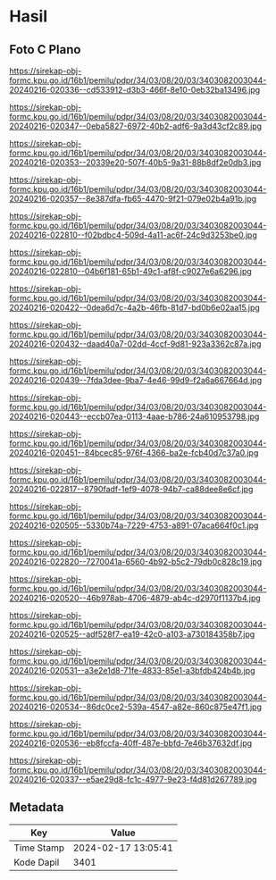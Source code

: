 # Hasil

## Foto C Plano

https://sirekap-obj-formc.kpu.go.id/16b1/pemilu/pdpr/34/03/08/20/03/3403082003044-20240216-020336--cd533912-d3b3-466f-8e10-0eb32ba13496.jpg

https://sirekap-obj-formc.kpu.go.id/16b1/pemilu/pdpr/34/03/08/20/03/3403082003044-20240216-020347--0eba5827-6972-40b2-adf6-9a3d43cf2c89.jpg

https://sirekap-obj-formc.kpu.go.id/16b1/pemilu/pdpr/34/03/08/20/03/3403082003044-20240216-020353--20339e20-507f-40b5-9a31-88b8df2e0db3.jpg

https://sirekap-obj-formc.kpu.go.id/16b1/pemilu/pdpr/34/03/08/20/03/3403082003044-20240216-020357--8e387dfa-fb65-4470-9f21-079e02b4a91b.jpg

https://sirekap-obj-formc.kpu.go.id/16b1/pemilu/pdpr/34/03/08/20/03/3403082003044-20240216-022810--f02bdbc4-509d-4a11-ac6f-24c9d3253be0.jpg

https://sirekap-obj-formc.kpu.go.id/16b1/pemilu/pdpr/34/03/08/20/03/3403082003044-20240216-022810--04b6f181-65b1-49c1-af8f-c9027e6a6296.jpg

https://sirekap-obj-formc.kpu.go.id/16b1/pemilu/pdpr/34/03/08/20/03/3403082003044-20240216-020422--0dea6d7c-4a2b-46fb-81d7-bd0b6e02aa15.jpg

https://sirekap-obj-formc.kpu.go.id/16b1/pemilu/pdpr/34/03/08/20/03/3403082003044-20240216-020432--daad40a7-02dd-4ccf-9d81-923a3362c87a.jpg

https://sirekap-obj-formc.kpu.go.id/16b1/pemilu/pdpr/34/03/08/20/03/3403082003044-20240216-020439--7fda3dee-9ba7-4e46-99d9-f2a6a667664d.jpg

https://sirekap-obj-formc.kpu.go.id/16b1/pemilu/pdpr/34/03/08/20/03/3403082003044-20240216-020443--eccb07ea-0113-4aae-b786-24a610953798.jpg

https://sirekap-obj-formc.kpu.go.id/16b1/pemilu/pdpr/34/03/08/20/03/3403082003044-20240216-020451--84bcec85-976f-4366-ba2e-fcb40d7c37a0.jpg

https://sirekap-obj-formc.kpu.go.id/16b1/pemilu/pdpr/34/03/08/20/03/3403082003044-20240216-022817--8790fadf-1ef9-4078-94b7-ca88dee8e6cf.jpg

https://sirekap-obj-formc.kpu.go.id/16b1/pemilu/pdpr/34/03/08/20/03/3403082003044-20240216-020505--5330b74a-7229-4753-a891-07aca664f0c1.jpg

https://sirekap-obj-formc.kpu.go.id/16b1/pemilu/pdpr/34/03/08/20/03/3403082003044-20240216-022820--7270041a-6560-4b92-b5c2-79db0c828c19.jpg

https://sirekap-obj-formc.kpu.go.id/16b1/pemilu/pdpr/34/03/08/20/03/3403082003044-20240216-020520--46b978ab-4706-4879-ab4c-d2970f1137b4.jpg

https://sirekap-obj-formc.kpu.go.id/16b1/pemilu/pdpr/34/03/08/20/03/3403082003044-20240216-020525--adf528f7-ea19-42c0-a103-a730184358b7.jpg

https://sirekap-obj-formc.kpu.go.id/16b1/pemilu/pdpr/34/03/08/20/03/3403082003044-20240216-020531--a3e2e1d8-71fe-4833-85e1-a3bfdb424b4b.jpg

https://sirekap-obj-formc.kpu.go.id/16b1/pemilu/pdpr/34/03/08/20/03/3403082003044-20240216-020534--86dc0ce2-539a-4547-a82e-860c875e47f1.jpg

https://sirekap-obj-formc.kpu.go.id/16b1/pemilu/pdpr/34/03/08/20/03/3403082003044-20240216-020536--eb8fccfa-40ff-487e-bbfd-7e46b37632df.jpg

https://sirekap-obj-formc.kpu.go.id/16b1/pemilu/pdpr/34/03/08/20/03/3403082003044-20240216-020337--e5ae29d8-fc1c-4977-9e23-f4d81d267789.jpg


## Metadata

| Key        | Value               |
| ---------- | ------------------- |
| Time Stamp | 2024-02-17 13:05:41 |
| Kode Dapil | 3401                |



